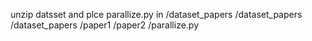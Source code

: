 unzip datsset and plce parallize.py in /dataset_papers
/dataset_papers
  /dataset_papers
    /paper1
    /paper2
  /parallize.py
